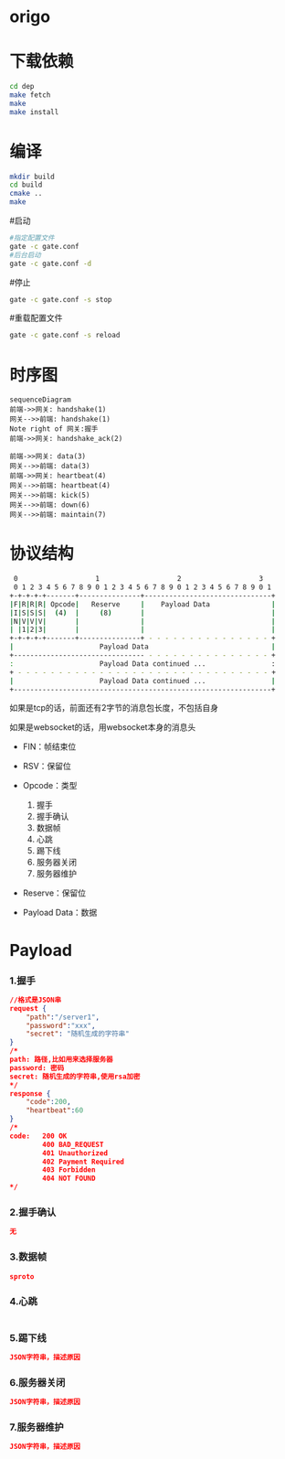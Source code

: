 # origo


# 下载依赖
```bash
cd dep
make fetch
make
make install
```
# 编译
```bash
mkdir build
cd build
cmake ..
make
```
#启动
```bash
#指定配置文件
gate -c gate.conf 
#后台启动
gate -c gate.conf -d
```
#停止
```bash
gate -c gate.conf -s stop
```

#重载配置文件
```bash
gate -c gate.conf -s reload
```



# 时序图

``` mermaid
sequenceDiagram
前端->>网关: handshake(1)
网关-->>前端: handshake(1)
Note right of 网关:握手
前端->>网关: handshake_ack(2)

前端->>网关: data(3)
网关-->>前端: data(3)
前端->>网关: heartbeat(4)
网关-->>前端: heartbeat(4)
网关-->>前端: kick(5)
网关-->>前端: down(6)
网关-->>前端: maintain(7)
```

# 协议结构
```bash
 0                   1                   2                   3
 0 1 2 3 4 5 6 7 8 9 0 1 2 3 4 5 6 7 8 9 0 1 2 3 4 5 6 7 8 9 0 1
+-+-+-+-+-------+---------------+-------------------------------+
|F|R|R|R| Opcode|   Reserve     |    Payload Data               |
|I|S|S|S|  (4)  |     (8)       |                               |
|N|V|V|V|       |               |                               |
| |1|2|3|       |               |                               |
+-+-+-+-+-------+---------------+ - - - - - - - - - - - - - - - +
|                     Payload Data                              | 
+-------------------------------- - - - - - - - - - - - - - - - +
:                     Payload Data continued ...                :
+ - - - - - - - - - - - - - - - - - - - - - - - - - - - - - - - +
|                     Payload Data continued ...                |
+---------------------------------------------------------------+
```

如果是tcp的话，前面还有2字节的消息包长度，不包括自身

如果是websocket的话，用websocket本身的消息头

* FIN：帧结束位
* RSV：保留位
* Opcode：类型

  1. 握手
  2. 握手确认
  3. 数据帧
  4. 心跳
  5. 踢下线
  6. 服务器关闭
  7. 服务器维护
* Reserve：保留位
* Payload Data：数据


# Payload

### 1.握手

```json
//格式是JSON串
request {
    "path":"/server1", 
    "password":"xxx",
    "secret": "随机生成的字符串"
}
/*
path: 路径,比如用来选择服务器
password: 密码
secret: 随机生成的字符串,使用rsa加密
*/
response {
    "code":200,
    "heartbeat":60
}
/*
code: 	200 OK
		400 BAD_REQUEST
		401 Unauthorized
		402	Payment Required
		403 Forbidden
		404 NOT FOUND 
*/
```

### 2.握手确认

```json
无
```

### 3.数据帧

```json
sproto
```

### 4.心跳

```json

```

### 5.踢下线

```json
JSON字符串，描述原因
```

### 6.服务器关闭

```json
JSON字符串，描述原因
```

### 7.服务器维护

```json
JSON字符串，描述原因
```

